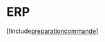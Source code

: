 # ERP

[!include[preparationcommande](erp.preparationcommande.autogen.md)]


















































































































